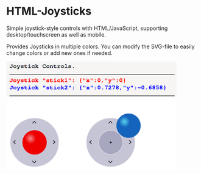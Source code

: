 # HTML-Joysticks

Simple joystick-style controls with HTML/JavaScript, supporting desktop/touchscreen as well as mobile.

Provides Joysticks in multiple colors. You can modify the SVG-file to easily change colors or add new ones if needed.

![Preview](docs/screenshot_html_joysticks.png)